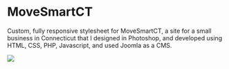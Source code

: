 # MoveSmartCT
Custom, fully responsive stylesheet for MoveSmartCT, a site for a small business in Connecticut that I designed in Photoshop, and developed using HTML, CSS, PHP, Javascript, and used Joomla as a CMS.

<img src="http://i3.minus.com/jbtfiEbxDTUw7U.png"/>
